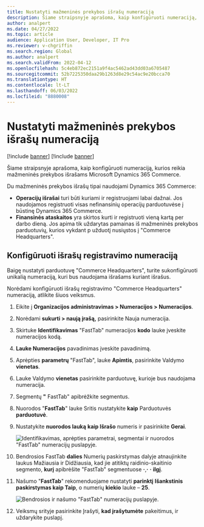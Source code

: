 ```yaml
---
title: Nustatyti mažmeninės prekybos išrašų numeraciją
description: Šiame straipsnyje aprašoma, kaip konfigūruoti numeraciją, kurios reikia mažmeninės prekybos išrašams Microsoft Dynamics 365 Commerce.
author: analpert
ms.date: 04/27/2022
ms.topic: article
audience: Application User, Developer, IT Pro
ms.reviewer: v-chgriffin
ms.search.region: Global
ms.author: analpert
ms.search.validFrom: 2022-04-12
ms.openlocfilehash: 5c4eb872ec2151a9f4ac5462ad43dd03a6705487
ms.sourcegitcommit: 52b7225350daa29b1263d8e29c54ac9e20bcca70
ms.translationtype: HT
ms.contentlocale: lt-LT
ms.lasthandoff: 06/03/2022
ms.locfileid: "8880008"
---
```

# <a name="set-up-number-sequences-for-retail-statements"></a>Nustatyti mažmeninės prekybos išrašų numeraciją

[!include [banner](includes/banner.md)]
[!include [banner](includes/preview-banner.md)]

Šiame straipsnyje aprašoma, kaip konfigūruoti numeraciją, kurios reikia mažmeninės prekybos išrašams Microsoft Dynamics 365 Commerce.

Du mažmeninės prekybos išrašų tipai naudojami Dynamics 365 Commerce: 

- **Operacijų išrašai** turi būti kuriami ir registruojami labai dažnai. Jos naudojamos registruoti visas nefinansinių operacijų parduotuvėse į būstinę Dynamics 365 Commerce. 
- **Finansinės ataskaitos** yra skirtos kurti ir registruoti vieną kartą per darbo dieną. Jos apima tik uždarytas pamainas iš mažmeninės prekybos parduotuvių, kurios vykdant p užduotį nusiųstos į "Commerce Headquarters".

## <a name="configure-a-number-sequence-for-statement-posting"></a>Konfigūruoti išrašų registravimo numeraciją

Baigę nustatyti parduotuvę "Commerce Headquarters", turite sukonfigūruoti unikalią numeraciją, kuri bus naudojama išrašams kuriant išrašus.

Norėdami konfigūruoti išrašų registravimo "Commerce Headquarters" numeraciją, atlikite šiuos veiksmus.

1. Eikite į **Organizacijos administravimas \> Numeracijos \> Numeracijos**.
1. Norėdami **sukurti \> naują įrašą,** pasirinkite Nauja numeracija.
1. Skirtuke **Identifikavimas** "FastTab" numeracijos **kodo** lauke įveskite numeracijos kodą.
1. **Lauke Numeracijos** pavadinimas įveskite pavadinimą.
1. Aprėpties **parametrų** "FastTab", lauke **Apimtis**, pasirinkite Valdymo **vienetas**.
1. Lauke Valdymo **vienetas** pasirinkite parduotuvę, kurioje bus naudojama numeracija.
1. Segmentų **"** FastTab" apibrėžkite segmentus.
1. Nuorodos "**FastTab**" lauke Sritis nustatykite **kaip** Parduotuvės **parduotuvė**.
1. Nustatykite **nuorodos lauką** **kaip Išrašo** numeris ir pasirinkite **Gerai**.

    ![Identifikavimas, aprėpties parametrai, segmentai ir nuorodos "FastTab" numeracijų puslapyje.](media/retail-statements-num-seq-setup-01.png)

1. Bendrosios FastTab **dalies** Numerių paskirstymas dalyje atnaujinkite laukus Mažiausia ir Didžiausia, kad jie atitiktų raidinio-skaitinio segmento, **kurį** apibrėšite "FastTab" segmentuose **·**,**·** **·** **ilgį**.
1. Našumo "**FastTab**" rekomenduojame nustatyti **parinktį** **Išankstinis paskirstymas kaip Taip**, o numerių **kiekio** lauke – **25**.

    ![Bendrosios ir našumo "FastTab" numeracijų puslapyje.](media/retail-statements-num-seq-setup-02.png)

1. Veiksmų srityje pasirinkite Įrašyti, **kad įrašytumėte** pakeitimus, ir uždarykite puslapį.
